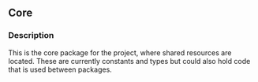 ## Core

### Description

This is the core package for the project, where shared resources are located. These are currently constants and types but could also hold code that is used between packages.
